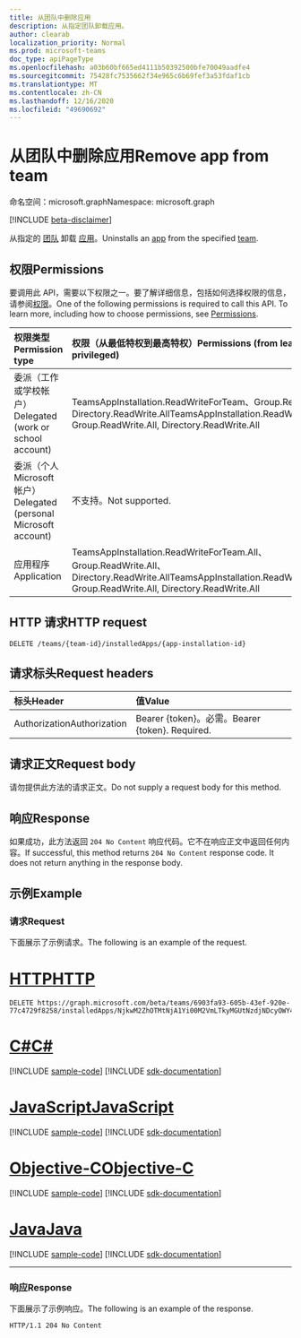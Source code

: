 ```yaml
---
title: 从团队中删除应用
description: 从指定团队卸载应用。
author: clearab
localization_priority: Normal
ms.prod: microsoft-teams
doc_type: apiPageType
ms.openlocfilehash: a03b60bf665ed4111b50392500bfe70049aadfe4
ms.sourcegitcommit: 75428fc7535662f34e965c6b69fef3a53fdaf1cb
ms.translationtype: MT
ms.contentlocale: zh-CN
ms.lasthandoff: 12/16/2020
ms.locfileid: "49690692"
---
```

# <a name="remove-app-from-team"></a><span data-ttu-id="5b40f-103">从团队中删除应用</span><span class="sxs-lookup"><span data-stu-id="5b40f-103">Remove app from team</span></span>

<span data-ttu-id="5b40f-104">命名空间：microsoft.graph</span><span class="sxs-lookup"><span data-stu-id="5b40f-104">Namespace: microsoft.graph</span></span>

[!INCLUDE [beta-disclaimer](../../includes/beta-disclaimer.md)]

<span data-ttu-id="5b40f-105">从指定的 [团队](../resources/teamsappinstallation.md) 卸载 [应用](../resources/team.md)。</span><span class="sxs-lookup"><span data-stu-id="5b40f-105">Uninstalls an [app](../resources/teamsappinstallation.md) from the specified [team](../resources/team.md).</span></span>

## <a name="permissions"></a><span data-ttu-id="5b40f-106">权限</span><span class="sxs-lookup"><span data-stu-id="5b40f-106">Permissions</span></span>

<span data-ttu-id="5b40f-p101">要调用此 API，需要以下权限之一。要了解详细信息，包括如何选择权限的信息，请参阅[权限](/graph/permissions-reference)。</span><span class="sxs-lookup"><span data-stu-id="5b40f-p101">One of the following permissions is required to call this API. To learn more, including how to choose permissions, see [Permissions](/graph/permissions-reference).</span></span>

|<span data-ttu-id="5b40f-109">权限类型</span><span class="sxs-lookup"><span data-stu-id="5b40f-109">Permission type</span></span>      | <span data-ttu-id="5b40f-110">权限（从最低特权到最高特权）</span><span class="sxs-lookup"><span data-stu-id="5b40f-110">Permissions (from least to most privileged)</span></span>              |
|:--------------------|:---------------------------------------------------------|
|<span data-ttu-id="5b40f-111">委派（工作或学校帐户）</span><span class="sxs-lookup"><span data-stu-id="5b40f-111">Delegated (work or school account)</span></span> | <span data-ttu-id="5b40f-112">TeamsAppInstallation.ReadWriteForTeam、Group.ReadWrite.All、Directory.ReadWrite.All</span><span class="sxs-lookup"><span data-stu-id="5b40f-112">TeamsAppInstallation.ReadWriteForTeam, Group.ReadWrite.All, Directory.ReadWrite.All</span></span> |
|<span data-ttu-id="5b40f-113">委派（个人 Microsoft 帐户）</span><span class="sxs-lookup"><span data-stu-id="5b40f-113">Delegated (personal Microsoft account)</span></span> | <span data-ttu-id="5b40f-114">不支持。</span><span class="sxs-lookup"><span data-stu-id="5b40f-114">Not supported.</span></span>    |
|<span data-ttu-id="5b40f-115">应用程序</span><span class="sxs-lookup"><span data-stu-id="5b40f-115">Application</span></span> | <span data-ttu-id="5b40f-116">TeamsAppInstallation.ReadWriteForTeam.All、Group.ReadWrite.All、Directory.ReadWrite.All</span><span class="sxs-lookup"><span data-stu-id="5b40f-116">TeamsAppInstallation.ReadWriteForTeam.All, Group.ReadWrite.All, Directory.ReadWrite.All</span></span> |

## <a name="http-request"></a><span data-ttu-id="5b40f-117">HTTP 请求</span><span class="sxs-lookup"><span data-stu-id="5b40f-117">HTTP request</span></span>
<!-- { "blockType": "ignored" } -->
```http
DELETE /teams/{team-id}/installedApps/{app-installation-id}
```

## <a name="request-headers"></a><span data-ttu-id="5b40f-118">请求标头</span><span class="sxs-lookup"><span data-stu-id="5b40f-118">Request headers</span></span>

| <span data-ttu-id="5b40f-119">标头</span><span class="sxs-lookup"><span data-stu-id="5b40f-119">Header</span></span>       | <span data-ttu-id="5b40f-120">值</span><span class="sxs-lookup"><span data-stu-id="5b40f-120">Value</span></span> |
|:---------------|:--------|
| <span data-ttu-id="5b40f-121">Authorization</span><span class="sxs-lookup"><span data-stu-id="5b40f-121">Authorization</span></span>  | <span data-ttu-id="5b40f-p102">Bearer {token}。必需。</span><span class="sxs-lookup"><span data-stu-id="5b40f-p102">Bearer {token}. Required.</span></span>  |

## <a name="request-body"></a><span data-ttu-id="5b40f-124">请求正文</span><span class="sxs-lookup"><span data-stu-id="5b40f-124">Request body</span></span>

<span data-ttu-id="5b40f-125">请勿提供此方法的请求正文。</span><span class="sxs-lookup"><span data-stu-id="5b40f-125">Do not supply a request body for this method.</span></span>

## <a name="response"></a><span data-ttu-id="5b40f-126">响应</span><span class="sxs-lookup"><span data-stu-id="5b40f-126">Response</span></span>

<span data-ttu-id="5b40f-p103">如果成功，此方法返回 `204 No Content` 响应代码。它不在响应正文中返回任何内容。</span><span class="sxs-lookup"><span data-stu-id="5b40f-p103">If successful, this method returns `204 No Content` response code. It does not return anything in the response body.</span></span>

## <a name="example"></a><span data-ttu-id="5b40f-129">示例</span><span class="sxs-lookup"><span data-stu-id="5b40f-129">Example</span></span>

### <a name="request"></a><span data-ttu-id="5b40f-130">请求</span><span class="sxs-lookup"><span data-stu-id="5b40f-130">Request</span></span>

<span data-ttu-id="5b40f-131">下面展示了示例请求。</span><span class="sxs-lookup"><span data-stu-id="5b40f-131">The following is an example of the request.</span></span>


# <a name="http"></a>[<span data-ttu-id="5b40f-132">HTTP</span><span class="sxs-lookup"><span data-stu-id="5b40f-132">HTTP</span></span>](#tab/http)
<!-- {
  "blockType": "request",
  "name": "uninstall_teamsapp_in_team"
}-->
```http
DELETE https://graph.microsoft.com/beta/teams/6903fa93-605b-43ef-920e-77c4729f8258/installedApps/NjkwM2ZhOTMtNjA1Yi00M2VmLTkyMGUtNzdjNDcyOWY4MjU4IyMwMDAwMTAxNi1kZTA1LTQ5MmUtOTEwNi00ODI4ZmM4YTg2ODc=
```
# <a name="c"></a>[<span data-ttu-id="5b40f-133">C#</span><span class="sxs-lookup"><span data-stu-id="5b40f-133">C#</span></span>](#tab/csharp)
[!INCLUDE [sample-code](../includes/snippets/csharp/uninstall-teamsapp-in-team-csharp-snippets.md)]
[!INCLUDE [sdk-documentation](../includes/snippets/snippets-sdk-documentation-link.md)]

# <a name="javascript"></a>[<span data-ttu-id="5b40f-134">JavaScript</span><span class="sxs-lookup"><span data-stu-id="5b40f-134">JavaScript</span></span>](#tab/javascript)
[!INCLUDE [sample-code](../includes/snippets/javascript/uninstall-teamsapp-in-team-javascript-snippets.md)]
[!INCLUDE [sdk-documentation](../includes/snippets/snippets-sdk-documentation-link.md)]

# <a name="objective-c"></a>[<span data-ttu-id="5b40f-135">Objective-C</span><span class="sxs-lookup"><span data-stu-id="5b40f-135">Objective-C</span></span>](#tab/objc)
[!INCLUDE [sample-code](../includes/snippets/objc/uninstall-teamsapp-in-team-objc-snippets.md)]
[!INCLUDE [sdk-documentation](../includes/snippets/snippets-sdk-documentation-link.md)]

# <a name="java"></a>[<span data-ttu-id="5b40f-136">Java</span><span class="sxs-lookup"><span data-stu-id="5b40f-136">Java</span></span>](#tab/java)
[!INCLUDE [sample-code](../includes/snippets/java/uninstall-teamsapp-in-team-java-snippets.md)]
[!INCLUDE [sdk-documentation](../includes/snippets/snippets-sdk-documentation-link.md)]

---


### <a name="response"></a><span data-ttu-id="5b40f-137">响应</span><span class="sxs-lookup"><span data-stu-id="5b40f-137">Response</span></span>

<span data-ttu-id="5b40f-138">下面展示了示例响应。</span><span class="sxs-lookup"><span data-stu-id="5b40f-138">The following is an example of the response.</span></span>

<!-- {
  "blockType": "response",
  "name": "uninstall_teamsapp_in_team",
  "truncated": true
} -->
```http
HTTP/1.1 204 No Content
```

<!-- uuid: 8fcb5dbc-d5aa-4681-8e31-b001d5168d79
2015-10-25 14:57:30 UTC -->
<!--
{
  "type": "#page.annotation",
  "description": "Remove app from team",
  "keywords": "",
  "section": "documentation",
  "tocPath": "",
  "suppressions": []
}
-->


